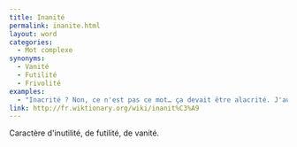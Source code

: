 ```yaml
---
title: Inanité
permalink: inanite.html
layout: word
categories:
  - Mot complexe
synonyms:
  - Vanité
  - Futilité
  - Frivolité
examples:
  - "Inacrité ? Non, ce n'est pas ce mot… ça devait être alacrité. J'aurais pu dire inanité, mais c'aurait été méchant…"
link: http://fr.wiktionary.org/wiki/inanit%C3%A9
---
```


Caractère d'inutilité, de futilité, de vanité.

